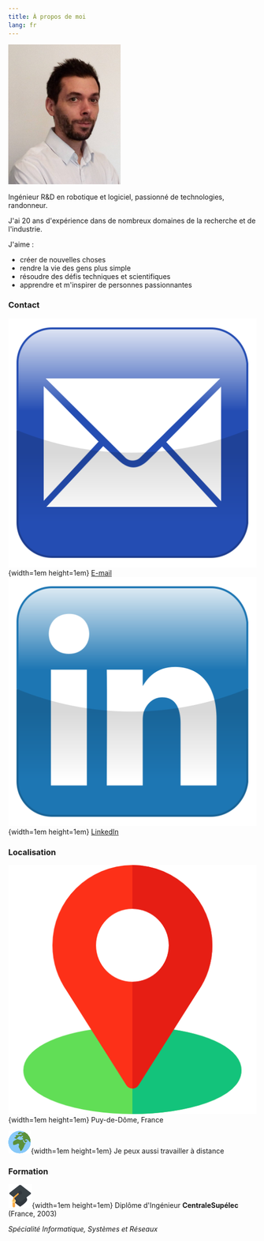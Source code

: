 ```yaml
---
title: À propos de moi
lang: fr
---
```


![](images/Remi-PEUCHOT.jpg)

Ingénieur R&D en robotique et logiciel, passionné de technologies, randonneur.

J'ai 20 ans d'expérience dans de nombreux domaines de la recherche et de l'industrie.

J'aime :

* créer de nouvelles choses
* rendre la vie des gens plus simple
* résoudre des défis techniques et scientifiques
* apprendre et m'inspirer de personnes passionnantes

<!--
TODO

### CV

![](images/us.png){width=1em height=1em} [Anglais](Remi-PEUCHOT-en.pdf) (en cours de mise à jour) &nbsp; &nbsp;
![](images/fr.png){width=1em height=1em} [Français](Remi-PEUCHOT-fr.pdf) (en cours de mise à jour)-->

### Contact

![](images/email.svg){width=1em height=1em}  [E-mail](mailto:remipch@proton.me) &nbsp; &nbsp;
![](images/linkedin.svg){width=1em height=1em}  [LinkedIn](https://www.linkedin.com/in/peuchotremi)

### Localisation

![](images/location.png){width=1em height=1em} Puy-de-Dôme, France

![](images/world.png){width=1em height=1em} Je peux aussi travailler à distance

### Formation

![](images/education.png){width=1em height=1em} Diplôme d'Ingénieur __CentraleSupélec__ (France, 2003)

_Spécialité Informatique, Systèmes et Réseaux_
